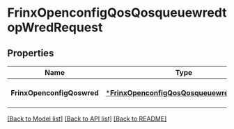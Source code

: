# FrinxOpenconfigQosQosqueuewredtopWredRequest

## Properties
Name | Type | Description | Notes
------------ | ------------- | ------------- | -------------
**FrinxOpenconfigQoswred** | [***FrinxOpenconfigQosQosqueuewredtopWred**](frinx.openconfig.qos.qosqueuewredtop.Wred.md) |  | [optional] [default to null]

[[Back to Model list]](../README.md#documentation-for-models) [[Back to API list]](../README.md#documentation-for-api-endpoints) [[Back to README]](../README.md)


